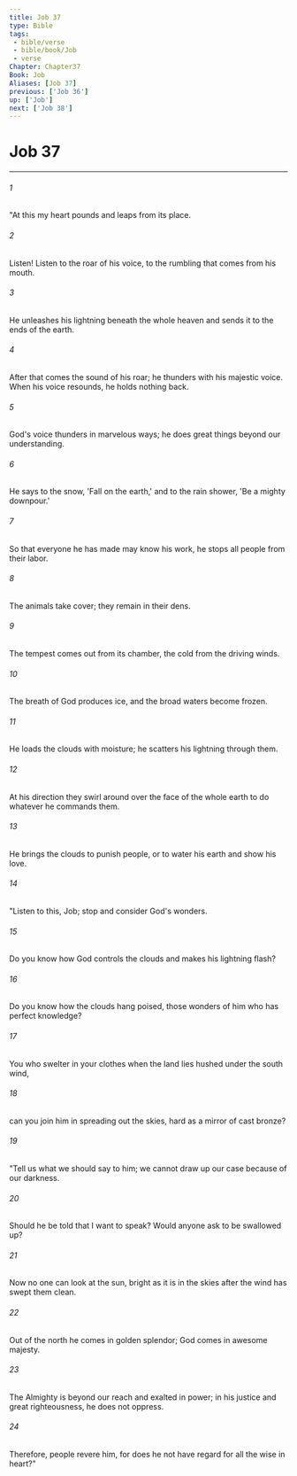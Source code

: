 ```yaml
---
title: Job 37
type: Bible
tags:
 - bible/verse
 - bible/book/Job
 - verse
Chapter: Chapter37
Book: Job
Aliases: [Job 37]
previous: ['Job 36']
up: ['Job']
next: ['Job 38']
---
```

# Job 37

***


###### 1 
"At this my heart pounds and leaps from its place. 

###### 2 
Listen! Listen to the roar of his voice, to the rumbling that comes from his mouth. 

###### 3 
He unleashes his lightning beneath the whole heaven and sends it to the ends of the earth. 

###### 4 
After that comes the sound of his roar; he thunders with his majestic voice. When his voice resounds, he holds nothing back. 

###### 5 
God's voice thunders in marvelous ways; he does great things beyond our understanding. 

###### 6 
He says to the snow, 'Fall on the earth,' and to the rain shower, 'Be a mighty downpour.' 

###### 7 
So that everyone he has made may know his work, he stops all people from their labor. 

###### 8 
The animals take cover; they remain in their dens. 

###### 9 
The tempest comes out from its chamber, the cold from the driving winds. 

###### 10 
The breath of God produces ice, and the broad waters become frozen. 

###### 11 
He loads the clouds with moisture; he scatters his lightning through them. 

###### 12 
At his direction they swirl around over the face of the whole earth to do whatever he commands them. 

###### 13 
He brings the clouds to punish people, or to water his earth and show his love. 

###### 14 
"Listen to this, Job; stop and consider God's wonders. 

###### 15 
Do you know how God controls the clouds and makes his lightning flash? 

###### 16 
Do you know how the clouds hang poised, those wonders of him who has perfect knowledge? 

###### 17 
You who swelter in your clothes when the land lies hushed under the south wind, 

###### 18 
can you join him in spreading out the skies, hard as a mirror of cast bronze? 

###### 19 
"Tell us what we should say to him; we cannot draw up our case because of our darkness. 

###### 20 
Should he be told that I want to speak? Would anyone ask to be swallowed up? 

###### 21 
Now no one can look at the sun, bright as it is in the skies after the wind has swept them clean. 

###### 22 
Out of the north he comes in golden splendor; God comes in awesome majesty. 

###### 23 
The Almighty is beyond our reach and exalted in power; in his justice and great righteousness, he does not oppress. 

###### 24 
Therefore, people revere him, for does he not have regard for all the wise in heart?" 
